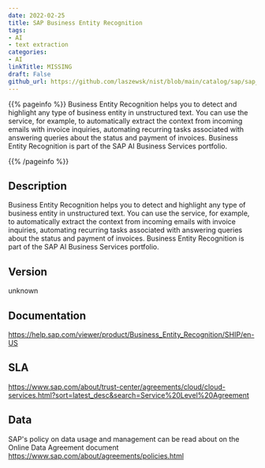 ```yaml
---
date: 2022-02-25
title: SAP Business Entity Recognition
tags: 
- AI
- text extraction
categories: 
- AI
linkTitle: MISSING
draft: False         
github_url: https://github.com/laszewsk/nist/blob/main/catalog/sap/sap_business_entity_recognition.yaml
---
```


{{% pageinfo %}}
Business Entity Recognition helps you to detect and highlight any
type of business entity in unstructured text. You can use the
service, for example, to automatically extract the context from
incoming emails with invoice inquiries, automating recurring tasks
associated with answering queries about the status and payment of
invoices. Business Entity Recognition is part of the SAP AI Business
Services portfolio.

{{% /pageinfo %}}

## Description

Business Entity Recognition helps you to detect and highlight any
type of business entity in unstructured text. You can use the
service, for example, to automatically extract the context from
incoming emails with invoice inquiries, automating recurring tasks
associated with answering queries about the status and payment of
invoices. Business Entity Recognition is part of the SAP AI Business
Services portfolio.


## Version

unknown

## Documentation

https://help.sap.com/viewer/product/Business_Entity_Recognition/SHIP/en-US

## SLA

https://www.sap.com/about/trust-center/agreements/cloud/cloud-services.html?sort=latest_desc&search=Service%20Level%20Agreement

## Data

SAP's policy on data usage and management can be read about on the Online Data Agreement document https://www.sap.com/about/agreements/policies.html
